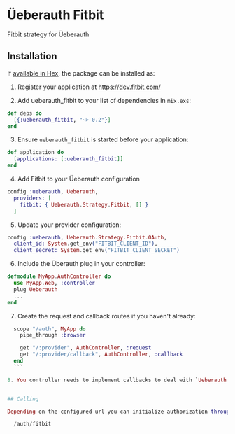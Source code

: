 Üeberauth Fitbit
====================

Fitbit strategy for Üeberauth

## Installation

If [available in Hex](https://hex.pm/docs/publish), the package can be installed as:

  1. Register your application at https://dev.fitbit.com/

  2. Add ueberauth_fitbit to your list of dependencies in `mix.exs`:
  ```elixir
  def deps do
    [{:ueberauth_fitbit, "~> 0.2"}]
  end
  ```

  3. Ensure `ueberauth_fitbit` is started before your application:
  ```elixir
  def application do
    [applications: [:ueberauth_fitbit]]
  end
  ```

  4. Add Fitbit to your Üeberauth configuration
  ```elixir
  config :ueberauth, Ueberauth,
    providers: [
      fitbit: { Ueberauth.Strategy.Fitbit, [] }
    ]
  ```

  5.  Update your provider configuration:
  ```elixir
  config :ueberauth, Ueberauth.Strategy.Fitbit.OAuth,
    client_id: System.get_env("FITBIT_CLIENT_ID"),
    client_secret: System.get_env("FITBIT_CLIENT_SECRET")
  ```

  6.  Include the Überauth plug in your controller:
  ```elixir
  defmodule MyApp.AuthController do
    use MyApp.Web, :controller
    plug Ueberauth
    ...
  end
  ```

  7.  Create the request and callback routes if you haven't already:
  ```elixir
    scope "/auth", MyApp do
      pipe_through :browser

      get "/:provider", AuthController, :request
      get "/:provider/callback", AuthController, :callback
    end
    ```

  8. You controller needs to implement callbacks to deal with `Ueberauth.Auth` and `Ueberauth.Failure` responses.


## Calling

Depending on the configured url you can initialize authorization through:

    /auth/fitbit

